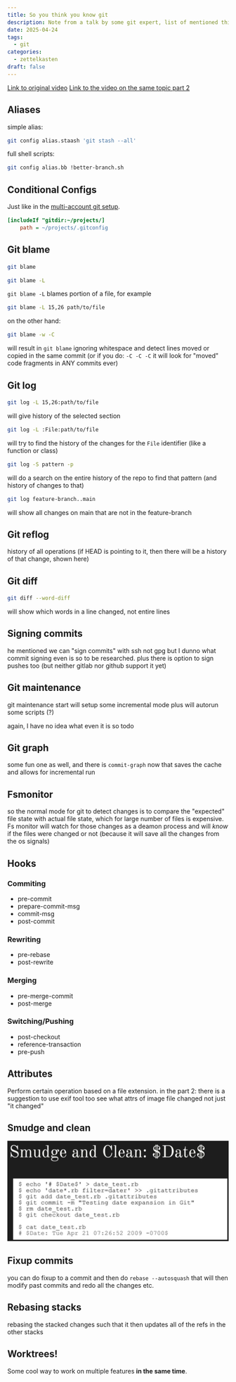 ```yaml
---
title: So you think you know git
description: Note from a talk by some git expert, list of mentioned things to be investigated
date: 2025-04-24
tags:
  - git
categories:
  - zettelkasten
draft: false
---
```


[Link to original video](https://www.youtube.com/watch?v=aolI_Rz0ZqY)
[Link to the video on the same topic part 2](https://www.youtube.com/watch?v=aolI_Rz0ZqY)

## Aliases

simple alias:

```sh
git config alias.staash 'git stash --all'
```

full shell scripts:

```sh
git config alias.bb !better-branch.sh
```

## Conditional Configs

Just like in the [multi-account git setup](multi-account%20git%20setup.md).

```ini
[includeIf "gitdir:~/projects/]
    path = ~/projects/.gitconfig
```

## Git blame

```sh
git blame
```

```sh
git blame -L
```

`git blame -L` blames portion of a file, for example

```sh
git blame -L 15,26 path/to/file
```

on the other hand:

```sh
git blame -w -C
```

will result in `git blame` ignoring whitespace and detect lines moved or copied in the same commit 
(or if you do: `-C -C -C` it will look for "moved" code fragments in ANY commits ever)

## Git log

```sh
git log -L 15,26:path/to/file
```

will give history of the selected section

```sh
git log -L :File:path/to/file
```

will try to find the history of the changes for the `File` identifier (like a function or class)

```sh
git log -S pattern -p
```

will do a search on the entire history of the repo to find that pattern (and history of changes to that)

```sh
git log feature-branch..main
```

will show all changes on main that are not in the feature-branch

## Git reflog

history of all operations (if HEAD is pointing to it, then there will be a history of that change, shown here)

## Git diff

```sh
git diff --word-diff
```

will show which words in a line changed, not entire lines

## Signing commits

he mentioned we can "sign commits" with ssh not gpg but I dunno what commit signing even is so to be researched.
plus there is option to sign pushes too (but neither gitlab nor github support it yet)

## Git maintenance

git maintenance start will setup some incremental mode plus will autorun some scripts (?)

again, I have no idea what even it is so todo

## Git graph

some fun one as well, and there is `commit-graph` now that saves the cache and allows for incremental run

## Fsmonitor

so the normal mode for git to detect changes is to compare the "expected" file state with actual file state, which for large number of files is expensive.
Fs monitor will watch for those changes as a deamon process and will *know* if the files were changed or not (because it will save all the changes from the os signals)

## Hooks

### Commiting

- pre-commit
- prepare-commit-msg
- commit-msg
- post-commit

### Rewriting

- pre-rebase
- post-rewrite

### Merging

- pre-merge-commit
- post-merge

### Switching/Pushing

- post-checkout
- reference-transaction
- pre-push

## Attributes

Perform certain operation based on a file extension.
in the part 2: there is a suggestion to use exif tool too see what attrs of image file changed not just "it changed"

## Smudge and clean

![](attachments/Pasted%20image%2020250425125932.png)

## Fixup commits

you can do fixup to a commit and then do `rebase --autosquash` that will then modify past commits and redo all the changes etc.

## Rebasing stacks

rebasing the stacked changes such that it then updates all of the refs in the other stacks

## Worktrees!

Some cool way to work on multiple features **in the same time**.
